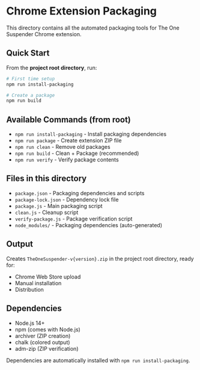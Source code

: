 # Chrome Extension Packaging

This directory contains all the automated packaging tools for The One Suspender Chrome extension.

## Quick Start

From the **project root directory**, run:

```bash
# First time setup
npm run install-packaging

# Create a package
npm run build
```

## Available Commands (from root)

- `npm run install-packaging` - Install packaging dependencies
- `npm run package` - Create extension ZIP file
- `npm run clean` - Remove old packages
- `npm run build` - Clean + Package (recommended)
- `npm run verify` - Verify package contents

## Files in this directory

- `package.json` - Packaging dependencies and scripts
- `package-lock.json` - Dependency lock file
- `package.js` - Main packaging script
- `clean.js` - Cleanup script
- `verify-package.js` - Package verification script
- `node_modules/` - Packaging dependencies (auto-generated)

## Output

Creates `TheOneSuspender-v{version}.zip` in the project root directory, ready for:
- Chrome Web Store upload
- Manual installation
- Distribution

## Dependencies

- Node.js 14+
- npm (comes with Node.js)
- archiver (ZIP creation)
- chalk (colored output)
- adm-zip (ZIP verification)

Dependencies are automatically installed with `npm run install-packaging`. 